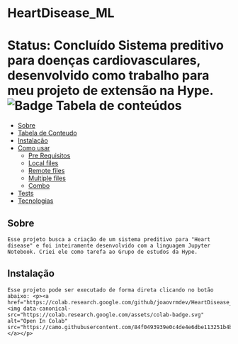 # HeartDisease_ML
Status: Concluído
Sistema preditivo para doenças cardiovasculares, desenvolvido como trabalho para meu projeto de extensão na Hype.
![Badge](https://img.shields.io/github/license/joaovrmdev/HeartDisease_ML?style=flat-square)
Tabela de conteúdos
=================
<!--ts-->
   * [Sobre](#Sobre)
   * [Tabela de Conteudo](#tabela-de-conteudo)
   * [Instalação](#instalacao)
   * [Como usar](#como-usar)
      * [Pre Requisitos](#pre-requisitos)
      * [Local files](#local-files)
      * [Remote files](#remote-files)
      * [Multiple files](#multiple-files)
      * [Combo](#combo)
   * [Tests](#testes)
   * [Tecnologias](#tecnologias)
<!--te-->
<a id="Sobre"></a>
## Sobre 
    Esse projeto busca a criação de um sistema preditivo para "Heart disease" e foi inteiramente desenvolvido com a linguagem Jupyter Notebook. Criei ele como tarefa ao Grupo de estudos da Hype.

<a id="Instalaçao"></a>
## Instalação
    Esse projeto pode ser executado de forma direta clicando no botão abaixo: <p><a href="https://colab.research.google.com/github/joaovrmdev/HeartDisease_ML/blob/main/Heart.ipynb"><img data-canonical-src="https://colab.research.google.com/assets/colab-badge.svg" alt="Open In Colab" src="https://camo.githubusercontent.com/84f0493939e0c4de4e6dbe113251b4bfb5353e57134ffd9fcab6b8714514d4d1/68747470733a2f2f636f6c61622e72657365617263682e676f6f676c652e636f6d2f6173736574732f636f6c61622d62616467652e737667"></a></p>